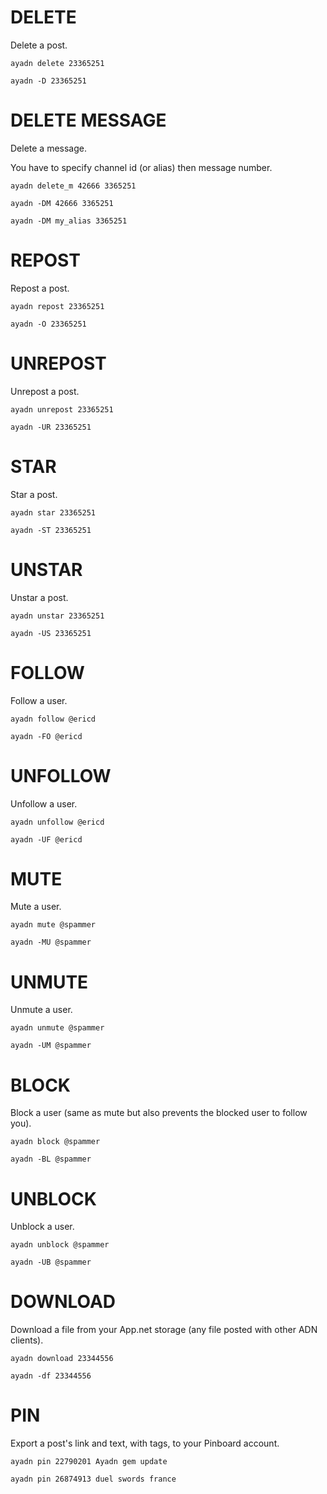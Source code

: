 # DELETE

Delete a post.

`ayadn delete 23365251`

`ayadn -D 23365251`

# DELETE MESSAGE

Delete a message. 

You have to specify channel id (or alias) then message number.

`ayadn delete_m 42666 3365251`

`ayadn -DM 42666 3365251`

`ayadn -DM my_alias 3365251`

# REPOST

Repost a post.

`ayadn repost 23365251`

`ayadn -O 23365251`

# UNREPOST

Unrepost a post.

`ayadn unrepost 23365251`

`ayadn -UR 23365251`

# STAR

Star a post.

`ayadn star 23365251`

`ayadn -ST 23365251`

# UNSTAR

Unstar a post.

`ayadn unstar 23365251`

`ayadn -US 23365251`

# FOLLOW

Follow a user.

`ayadn follow @ericd`

`ayadn -FO @ericd`

# UNFOLLOW

Unfollow a user.

`ayadn unfollow @ericd`

`ayadn -UF @ericd`

# MUTE

Mute a user.

`ayadn mute @spammer`

`ayadn -MU @spammer`

# UNMUTE

Unmute a user.

`ayadn unmute @spammer`

`ayadn -UM @spammer`

# BLOCK

Block a user (same as mute but also prevents the blocked user to follow you).

`ayadn block @spammer`

`ayadn -BL @spammer`

# UNBLOCK

Unblock a user.

`ayadn unblock @spammer`

`ayadn -UB @spammer`

# DOWNLOAD

Download a file from your App.net storage (any file posted with other ADN clients).

`ayadn download 23344556`

`ayadn -df 23344556`

# PIN

Export a post's link and text, with tags, to your Pinboard account.

`ayadn pin 22790201 Ayadn gem update`

`ayadn pin 26874913 duel swords france`
